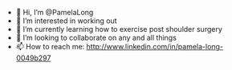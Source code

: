 - 👋 Hi, I’m @PamelaLong
- 👀 I’m interested in working out
- 🌱 I’m currently learning how to exercise post shoulder surgery
- 💞️ I’m looking to collaborate on any and all things
- 📫 How to reach me: http://www.linkedin.com/in/pamela-long-0049b297

<!---
PamelaLong/PamelaLong is a ✨ special ✨ repository because its `README.md` (this file) appears on your GitHub profile.
You can click the Preview link to take a look at your changes.
--->
